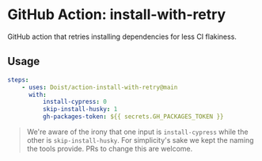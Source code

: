 # GitHub Action: install-with-retry

GitHub action that retries installing dependencies for less CI flakiness.

## Usage

```yml
steps:
    - uses: Doist/action-install-with-retry@main
      with:
          install-cypress: 0
          skip-install-husky: 1
          gh-packages-token: ${{ secrets.GH_PACKAGES_TOKEN }}
```

> We're aware of the irony that one input is `install-cypress` while the other is `skip-install-husky`. For simplicity's sake we kept the naming the tools provide. PRs to change this are welcome.
